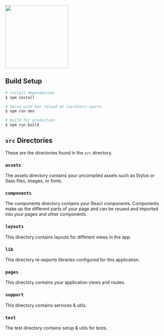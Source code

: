 
<img src="readmeAssets/Screen Shot 2023-01-27 at 12.53.05 PM.png" width=200 />


## Build Setup

```bash
# install dependencies
$ npm install

# serve with hot reload at localhost:<port>
$ npm run dev

# build for production
$ npm run build
```

## `src` Directories

These are the directories found in the `src` directory.

### `assets`

The assets directory contains your uncompiled assets such as Stylus or Sass files, images, or fonts.

### `components`

The components directory contains your React components. Components make up the different parts of your page and can be reused and imported into your pages and other components.

### `layouts`

This directory contains layouts for different views in the app.

### `lib`

This directory re-exports libraries configured for this application.

### `pages`

This directory contains your application views and routes.

### `support`

This directory contains services & utils.

### `test`

The test directory contains setup & utils for tests.
